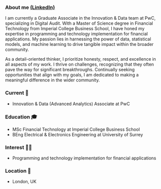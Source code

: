 ### About me [(LinkedIn)](https://www.linkedin.com/in/jonathancarverhill/ "LinkedIn")

I am currently a Graduate Associate in the Innovation & Data team at PwC, specializing in Digital Audit. With a Master of Science degree in Financial Technology from Imperial College Business School, I have honed my expertise in programming and technology implementation for financial applications. My passion lies in harnessing the power of data, statistical models, and machine learning to drive tangible impact within the broader community.

As a detail-oriented thinker, I prioritize honesty, respect, and excellence in all aspects of my work. I thrive on challenges, recognizing that they often pave the way for significant breakthroughs. Continually seeking opportunities that align with my goals, I am dedicated to making a meaningful difference in the wider community.

### Current 💼
* Innovation & Data (Advanced Analytics) Associate at PwC

### Education 🎓
* MSc Financial Technology at Imperial College Business School
* BEng Electrical & Electronics Engineering at University of Surrey

### Interest 👨‍💻
* Programming and technology implementation for financial applications

### Location 📍
* London, UK

<!--
**jona9877/jona9877** is a ✨ _special_ ✨ repository because its `README.md` (this file) appears on your GitHub profile.

Here are some ideas to get you started:

- 🔭 I’m currently working on ...
- 🌱 I’m currently learning ...
- 👯 I’m looking to collaborate on ...
- 🤔 I’m looking for help with ...
- 💬 Ask me about ...
- 📫 How to reach me: ...
- 😄 Pronouns: ...
- ⚡ Fun fact: ...
-->
